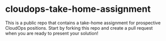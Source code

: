 # cloudops-take-home-assignment
This is a public repo that contains a take-home assignment for prospective CloudOps positions. Start by forking this repo and create a pull request when you are ready to present your solution!
